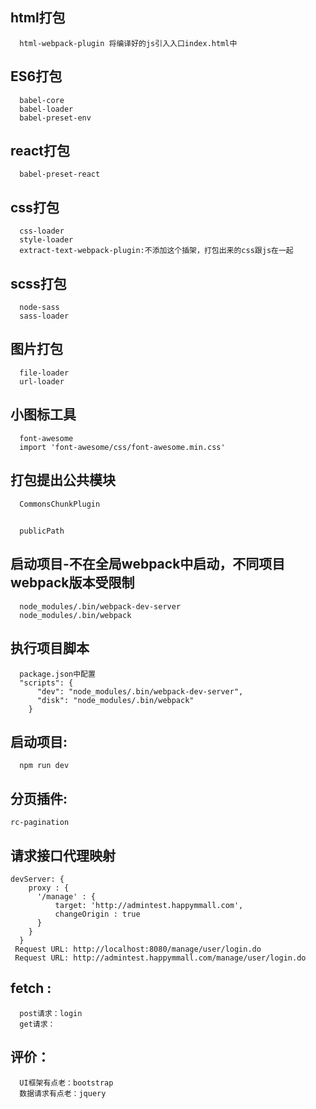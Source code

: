## html打包
```
  html-webpack-plugin 将编译好的js引入入口index.html中
```
## ES6打包
```
  babel-core
  babel-loader
  babel-preset-env
```
## react打包
```
  babel-preset-react
```
## css打包
```
  css-loader
  style-loader
  extract-text-webpack-plugin:不添加这个插架，打包出来的css跟js在一起
```
## scss打包
```
  node-sass
  sass-loader
```
## 图片打包
```
  file-loader
  url-loader
```
## 小图标工具
```
  font-awesome
  import 'font-awesome/css/font-awesome.min.css'
```
## 打包提出公共模块
```
  CommonsChunkPlugin
```
##
```
  publicPath
```
## 启动项目-不在全局webpack中启动，不同项目webpack版本受限制
```
  node_modules/.bin/webpack-dev-server
  node_modules/.bin/webpack
```
## 执行项目脚本
```
  package.json中配置
  "scripts": {
      "dev": "node_modules/.bin/webpack-dev-server",
      "disk": "node_modules/.bin/webpack"
    }
```
## 启动项目:
```
  npm run dev
```
## 分页插件:
```
rc-pagination
```
## 请求接口代理映射
```
devServer: {
    proxy : {
      '/manage' : {
          target: 'http://admintest.happymmall.com',
          changeOrigin : true
      }
    }
  }
 Request URL: http://localhost:8080/manage/user/login.do
 Request URL: http://admintest.happymmall.com/manage/user/login.do
```
## fetch :
```
  post请求：login
  get请求：
```
## 评价：
```
  UI框架有点老：bootstrap
  数据请求有点老：jquery
```
